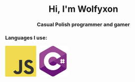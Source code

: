 <h1 align="center">Hi, I'm Wolfyxon</h1>
<h3 align="center">Casual Polish programmer and gamer</h3>

<p>
   
<p>

<h3 align="left">Languages I use:</h3>
<p>
 <img src="https://raw.githubusercontent.com/Wolfyxon/Wolfyxon/main/img/icons/js.png" width="100px" height="100px">
 <img src="https://raw.githubusercontent.com/Wolfyxon/Wolfyxon/main/img/icons/cs.png" width="100px" height="100px">
 </p>

